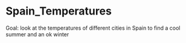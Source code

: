 # Spain_Temperatures
Goal: look at the temperatures of different cities in Spain to find a cool summer and an ok winter
